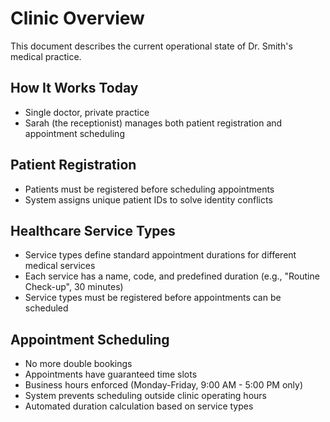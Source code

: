 # Clinic Overview

This document describes the current operational state of Dr. Smith's medical practice.

## How It Works Today

- Single doctor, private practice
- Sarah (the receptionist) manages both patient registration and appointment scheduling

## Patient Registration
- Patients must be registered before scheduling appointments
- System assigns unique patient IDs to solve identity conflicts

## Healthcare Service Types
- Service types define standard appointment durations for different medical services
- Each service has a name, code, and predefined duration (e.g., "Routine Check-up", 30 minutes)
- Service types must be registered before appointments can be scheduled

## Appointment Scheduling
- No more double bookings
- Appointments have guaranteed time slots
- Business hours enforced (Monday-Friday, 9:00 AM - 5:00 PM only)
- System prevents scheduling outside clinic operating hours
- Automated duration calculation based on service types
